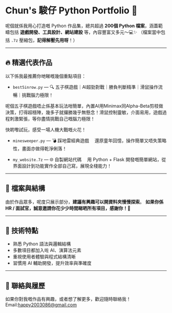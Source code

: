 # Chun's 駿仔 Python Portfolio 🚀

呢個就係我用心打造嘅 Python 作品集，總共超過 **200個 Python 檔案**，涵蓋範疇包括 **遊戲開發、工具設計、網站建設** 等，內容豐富又多元～💻✨
（檔案當中包括 `.7z` 壓縮包，**記得解壓先用呀**！）

---

## 🔥 精選代表作品

以下係我最推薦你哋睇嘅幾個重點項目：

* `best5inrow.py` — 🔍 五子棋遊戲｜AI超勁對戰｜勝負判斷精準｜滑鼠操作流暢｜挑戰腦力極限！

呢個五子棋遊戲唔止係基本玩法咁簡單，內置AI用Minimax同Alpha-Beta剪枝做決策，打得超穩陣，幾多子就攞勝幾乎無懸念！滑鼠控制靈敏，介面易用，遊戲過程刺激緊張，等你盡情挑戰自己嘅腦力極限！

快啲嚟試玩，感受一場人機大戰嘅火花！
* `minesweeper.py` — 💣 踩地雷經典遊戲
  　還原童年回憶，操作簡單又唔失策略性，畫面亦做得乾淨俐落！

* `my_website.7z` — 🌐 自製網站代碼
  　用 Python + Flask 開發嘅簡單網站，從界面設計到功能實作全部自己寫，展現全棧能力！

---

## 📂 檔案與結構

由於作品眾多，呢度只展示部分，**建議有興趣可以開資料夾慢慢探索**。
**如果你係 HR / 面試官，誠意邀請你花少少時間睇晒所有項目，感謝你！🙏**

---

## 🧠 技術特點

* 熟悉 Python 語法與邏輯結構
* 多數項目都加入咗 AI、演算法元素
* 重視使用者體驗與程式結構清晰
* 習慣用 AI 輔助開發，提升效率與準確度

---

## 🔗 聯絡與履歷

如果你對我嘅作品有興趣，或者想了解更多，歡迎隨時聯絡我！
Email:happy2003086@gmail.com

